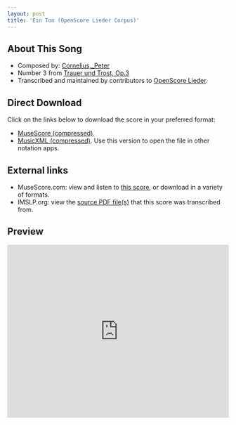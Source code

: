 ```yaml
---
layout: post
title: 'Ein Ton (OpenScore Lieder Corpus)'
---
```


## About This Song

- Composed by: [Cornelius,_Peter](https://fourscoreandmore.org/openscore/lieder/Cornelius,_Peter)
- Number 3 from [Trauer und Trost, Op.3](https://fourscoreandmore.org/openscore/lieder/Cornelius,_Peter/Trauer_und_Trost,_Op.3)
- Transcribed and maintained by contributors to [OpenScore Lieder].

[OpenScore Lieder]: https://musescore.com/openscore-lieder-corpus

## Direct Download

Click on the links below to download the score in your preferred format:
- [MuseScore (compressed)](https://github.com/openscore/lieder/blob/main/scores/Cornelius,_Peter/Trauer_und_Trost,_Op.3/3_Ein_Ton/lc5045654.mscz?raw=true).
- [MusicXML (compressed)](https://github.com/openscore/lieder/blob/main/scores/Cornelius,_Peter/Trauer_und_Trost,_Op.3/3_Ein_Ton/lc5045654.mxl?raw=true). Use this version to open the file in other notation apps.

## External links

- MuseScore.com: view and listen to [this score][MuseScore], or download in a variety of formats.
- IMSLP.org: view the [source PDF file(s)][IMSLP] that this score was transcribed from.

[MuseScore]: https://musescore.com/score/5045654
[IMSLP]: https://imslp.org/wiki/Special:ReverseLookup/80679

## Preview

<iframe width="100%" height="394" src="https://musescore.com/openscore-lieder-corpus/scores/5045654/embed" frameborder="0" allowfullscreen allow="autoplay; fullscreen"></iframe>
